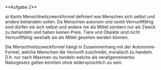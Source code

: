 \*\*Aufgabe 2\*\*



a) Kants Menschheitszweckformel definiert wie Menschen sich selbst und andere behandeln sollen. Da Menschen autonom und somit Vernunftfähig sind dürfen sie sich selbst und andere nie als Mittel sondern nur als Zweck zu behandeln und haben keinen Preis. Tiere und Objekte sind nicht Vernunftfähig weshalb sie als Mittel gesehen werden können.

Die Menschheitszweckformel hängt in Zusammenhang mit der Autonomie-Formel, welche Menschen die Vernunft zuschreibt, moralisch zu handeln. D.h. nur nach Maximen zu handeln welche als verallgemeinertes Naturgesetz gelten könnten ohne widersprüchlich zu sein.

